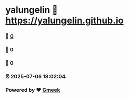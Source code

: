 # yalungelin :link: https://yalungelin.github.io 
### :page_facing_up: [0](https://yalungelin.github.io/tag.html) 
### :speech_balloon: 0 
### :hibiscus: 0 
### :alarm_clock: 2025-07-06 18:02:04 
### Powered by :heart: [Gmeek](https://github.com/Meekdai/Gmeek)
